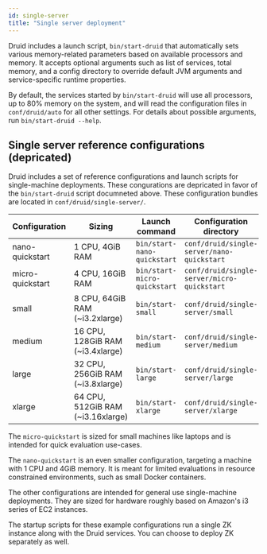 ```yaml
---
id: single-server
title: "Single server deployment"
---
```


<!--
  ~ Licensed to the Apache Software Foundation (ASF) under one
  ~ or more contributor license agreements.  See the NOTICE file
  ~ distributed with this work for additional information
  ~ regarding copyright ownership.  The ASF licenses this file
  ~ to you under the Apache License, Version 2.0 (the
  ~ "License"); you may not use this file except in compliance
  ~ with the License.  You may obtain a copy of the License at
  ~
  ~   http://www.apache.org/licenses/LICENSE-2.0
  ~
  ~ Unless required by applicable law or agreed to in writing,
  ~ software distributed under the License is distributed on an
  ~ "AS IS" BASIS, WITHOUT WARRANTIES OR CONDITIONS OF ANY
  ~ KIND, either express or implied.  See the License for the
  ~ specific language governing permissions and limitations
  ~ under the License.
  -->

Druid includes a launch script, `bin/start-druid` that automatically sets various memory-related parameters based on available processors and memory.
It accepts optional arguments such as list of services, total memory, and a config directory to override default JVM arguments and service-specific runtime properties.

By default, the services started by `bin/start-druid` will use all processors, up to 80% memory on the system, and will read the configuration files in `conf/druid/auto` for all other settings.
For details about possible arguments, run `bin/start-druid --help`.

## Single server reference configurations (depricated)

Druid includes a set of reference configurations and launch scripts for single-machine deployments.
These congurations are depricated in favor of the `bin/start-druid` script documneted above.
These configuration bundles are located in `conf/druid/single-server/`.

|Configuration|Sizing|Launch command|Configuration directory|
|------|-----------|----------|------------|
|nano-quickstart|1 CPU, 4GiB RAM|`bin/start-nano-quickstart`|`conf/druid/single-server/nano-quickstart`|
|micro-quickstart|4 CPU, 16GiB RAM|`bin/start-micro-quickstart`|`conf/druid/single-server/micro-quickstart`|
|small|8 CPU, 64GiB RAM (~i3.2xlarge)|`bin/start-small`|`conf/druid/single-server/small`|
|medium|16 CPU, 128GiB RAM (~i3.4xlarge)|`bin/start-medium`|`conf/druid/single-server/medium`|
|large|32 CPU, 256GiB RAM (~i3.8xlarge)|`bin/start-large`|`conf/druid/single-server/large`|
|xlarge|64 CPU, 512GiB RAM (~i3.16xlarge)|`bin/start-xlarge`|`conf/druid/single-server/xlarge`|

The `micro-quickstart` is sized for small machines like laptops and is intended for quick evaluation use-cases.

The `nano-quickstart` is an even smaller configuration, targeting a machine with 1 CPU and 4GiB memory. It is meant for limited evaluations in resource constrained environments, such as small Docker containers.

The other configurations are intended for general use single-machine deployments. They are sized for hardware roughly based on Amazon's i3 series of EC2 instances.

The startup scripts for these example configurations run a single ZK instance along with the Druid services. You can choose to deploy ZK separately as well.
